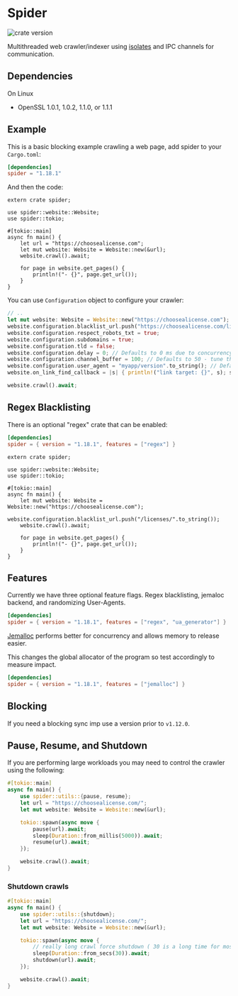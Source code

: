 # Spider

![crate version](https://img.shields.io/crates/v/spider.svg)

Multithreaded web crawler/indexer using [isolates](https://research.cs.wisc.edu/areas/os/Seminar/schedules/papers/Deconstructing_Process_Isolation_final.pdf) and IPC channels for communication.

## Dependencies

On Linux

- OpenSSL 1.0.1, 1.0.2, 1.1.0, or 1.1.1

## Example

This is a basic blocking example crawling a web page, add spider to your `Cargo.toml`:

```toml
[dependencies]
spider = "1.18.1"
```

And then the code:

```rust,no_run
extern crate spider;

use spider::website::Website;
use spider::tokio;

#[tokio::main]
async fn main() {
    let url = "https://choosealicense.com";
    let mut website: Website = Website::new(&url);
    website.crawl().await;

    for page in website.get_pages() {
        println!("- {}", page.get_url());
    }
}
```

You can use `Configuration` object to configure your crawler:

```rust
// ..
let mut website: Website = Website::new("https://choosealicense.com");
website.configuration.blacklist_url.push("https://choosealicense.com/licenses/".to_string());
website.configuration.respect_robots_txt = true;
website.configuration.subdomains = true;
website.configuration.tld = false;
website.configuration.delay = 0; // Defaults to 0 ms due to concurrency handling
website.configuration.channel_buffer = 100; // Defaults to 50 - tune this depending on on_link_find_callback
website.configuration.user_agent = "myapp/version".to_string(); // Defaults to spider/x.y.z, where x.y.z is the library version
website.on_link_find_callback = |s| { println!("link target: {}", s); s }; // Callback to run on each link find

website.crawl().await;
```

## Regex Blacklisting

There is an optional "regex" crate that can be enabled:

```toml
[dependencies]
spider = { version = "1.18.1", features = ["regex"] }
```

```rust,no_run
extern crate spider;

use spider::website::Website;
use spider::tokio;

#[tokio::main]
async fn main() {
    let mut website: Website = Website::new("https://choosealicense.com");
    website.configuration.blacklist_url.push("/licenses/".to_string());
    website.crawl().await;

    for page in website.get_pages() {
        println!("- {}", page.get_url());
    }
}
```

## Features

Currently we have three optional feature flags. Regex blacklisting, jemaloc backend, and randomizing User-Agents.

```toml
[dependencies]
spider = { version = "1.18.1", features = ["regex", "ua_generator"] }
```

[Jemalloc](https://github.com/jemalloc/jemalloc) performs better for concurrency and allows memory to release easier.

This changes the global allocator of the program so test accordingly to measure impact.

```toml
[dependencies]
spider = { version = "1.18.1", features = ["jemalloc"] }
```

## Blocking

If you need a blocking sync imp use a version prior to `v1.12.0`.

## Pause, Resume, and Shutdown

If you are performing large workloads you may need to control the crawler using the following:

```rust
#[tokio::main]
async fn main() {
    use spider::utils::{pause, resume};
    let url = "https://choosealicense.com/";
    let mut website: Website = Website::new(&url);

    tokio::spawn(async move {
        pause(url).await;
        sleep(Duration::from_millis(5000)).await;
        resume(url).await;
    });

    website.crawl().await;
}
```

### Shutdown crawls

```rust
#[tokio::main]
async fn main() {
    use spider::utils::{shutdown};
    let url = "https://choosealicense.com/";
    let mut website: Website = Website::new(&url);

    tokio::spawn(async move {
        // really long crawl force shutdown ( 30 is a long time for most websites )
        sleep(Duration::from_secs(30)).await;
        shutdown(url).await;
    });

    website.crawl().await;
}
```
